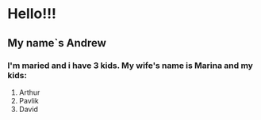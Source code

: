 # Hello!!!

## My name`s Andrew

### I'm maried and i have 3 kids. My wife's name is Marina and my kids: 
1. Arthur
2. Pavlik
3. David